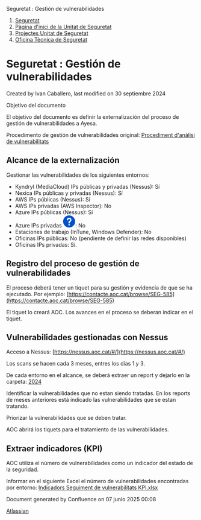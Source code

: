 Seguretat : Gestión de vulnerabilidades  

1.  [Seguretat](index.md)
2.  [Pàgina d'inici de la Unitat de Seguretat](15368362.md)
3.  [Projectes Unitat de Seguretat](Projectes-Unitat-de-Seguretat_41517821.md)
4.  [Oficina Tècnica de Seguretat](100010644.md)

Seguretat : Gestión de vulnerabilidades
=======================================

Created by Ivan Caballero, last modified on 30 septiembre 2024

Objetivo del documento

El objetivo del documento es definir la externalización del proceso de gestión de vulnerabilidades a Ayesa.

Procedimento de gestión de vulnerabilidades original: [Procediment d'anàlisi de vulnerabilitats](81856233.md)

Alcance de la externalización
-----------------------------

Gestionar las vulnerabilidades de los siguientes entornos:

*   Kyndryl (MediaCloud) IPs públicas y privadas (Nessus): Sí
*   Nexica IPs públicas y privadas (Nessus): Sí
*   AWS IPs públicas (Nessus): Sí
*   AWS IPs privadas (AWS Inspector): No
*   Azure IPs públicas (Nessus): Sí
*   Azure IPs privadas ![(pregunta)](images/icons/emoticons/help_16.svg): No
*   Estaciones de trabajo (InTune, Windows Defender): No
*   Oficinas IPs públicas: No (pendiente de definir las redes disponibles)
*   Oficinas IPs privadas: Sí. 

Registro del proceso de gestión de vulnerabilidades
---------------------------------------------------

El proceso deberá tener un tiquet para su gestión y evidencia de que se ha ejecutado. Por ejemplo: [https://contacte.aoc.cat/browse/SEG-585](https://contacte.aoc.cat/browse/SEG-585)

El tiquet lo creará AOC. Los avances en el proceso se deberan indicar en el tiquet.

Vulnerabilidades gestionadas con Nessus
---------------------------------------

Acceso a Nessus: [https://nessus.aoc.cat/#/](https://nessus.aoc.cat/#/)

Los scans se hacen cada 3 meses, entres los días 1 y 3.

De cada entorno en el alcance, se deberá extraer un report y dejarlo en la carpeta: [2024](https://llicenciesaoc.sharepoint.com/:f:/r/sites/CiberseguretatAOC/Documents%20compartits/General/CONFIDENCIAL/Vulnerabilitats/2024?csf=1&web=1&e=D6c6H7)

Identificar la vulnerabilidades que no estan siendo tratadas. En los reports de meses anteriores está indicado las vulnerabilidades que se estan tratando.

Priorizar la vulnerabilidades que se deben tratar.

AOC abrirá los tiquets para el tratamiento de las vulnerabilidades.

Extraer indicadores (KPI)
-------------------------

AOC utiliza el número de vulnerabilidades como un indicador del estado de la seguridad.

Informar en el siguiente Excel el número de vulnerabilidades encontradas por entorno: [Indicadors Seguiment de vulnerabilitats KPI.xlsx](https://llicenciesaoc.sharepoint.com/:x:/r/sites/CiberseguretatAOC/Documents%20compartits/General/CONFIDENCIAL/Vulnerabilitats/Indicadors%20Seguiment%20de%20vulnerabilitats%20KPI.xlsx?d=w28056cf7905c42119b2d0edaf74e0d09&csf=1&web=1&e=RgpSKc)

Document generated by Confluence on 07 junio 2025 00:08

[Atlassian](http://www.atlassian.com/)